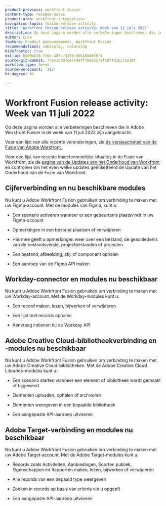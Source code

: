 ```yaml
---
product-previous: workfront-fusion
content-type: release-notes
product-area: workfront-integrations
navigation-topic: fusion-release-activity
title: 'Workfront Fusion release activity: Week van 11 juli 2022'
description: Op deze pagina worden alle verbeteringen beschreven die in Adobe Workfront Fusion in de week van 11 juli 2022 zijn aangebracht.
author: Luke
feature: Product Announcements, Workfront Fusion
recommendations: noDisplay, noCatalog
hidefromtoc: true
exl-id: b0e9cb38-f16e-487b-9376-50b18549f8f4
source-git-commit: 77ec3c007ce7c49ff760145fafcd7f62b273a18f
workflow-type: tm+mt
source-wordcount: '317'
ht-degree: 0%

---
```


# Workfront Fusion release activity: Week van 11 juli 2022

Op deze pagina worden alle verbeteringen beschreven die in Adobe Workfront Fusion in de week van 11 juli 2022 zijn aangebracht.

Voor een lijst van alle recente veranderingen, zie [ de versieactiviteit van de Fusie van Adobe Workfront ](/help/workfront-fusion/fusion-product-releases/fusion-release-activity.md).

Voor een lijst van recente insectenmoeilijke situaties in de Fusie van Workfront, zie de [ pagina van de Updates van het Onderhoud van Workfront ](https://experienceleague.adobe.com/docs/workfront-known-issues/releases/current-updates.html?lang=nl-NL) en controleer om het even welke updates geëtiketteerd de Update van het Onderhoud van de Fusie van Workfront.

## Cijferverbinding en nu beschikbare modules

Nu kunt u Adobe Workfront Fusion gebruiken om verbinding te maken met uw Figma-account. Met de modules van Figma, kunt u:

* Een scenario activeren wanneer er een gebeurtenis plaatsvindt in uw Figma-account

* Opmerkingen in een bestand plaatsen of verwijderen

* Hiermee geeft u opmerkingen weer over een bestand, de geschiedenis van de bestandsversie, projectbestanden of projecten.

* Een bestand, afbeelding, stijl of component ophalen

* Een aanroep van de Figma API maken

## Workday-connector en modules nu beschikbaar

Nu kunt u Adobe Workfront Fusion gebruiken om verbinding te maken met uw Workday-account. Met de Workday-modules kunt u:

* Een record maken, lezen, bijwerken of verwijderen

* Een lijst met records ophalen

* Aanvraag indienen bij de Workday API

## Adobe Creative Cloud-bibliotheekverbinding en -modules nu beschikbaar

Nu kunt u Adobe Workfront Fusion gebruiken om verbinding te maken met uw Adobe Creative Cloud-bibliotheken. Met de Adobe Creative Cloud Libraries-modules kunt u:

* Een scenario starten wanneer een element of bibliotheek wordt gemaakt of bijgewerkt

* Elementen uploaden, ophalen of archiveren

* Elementen weergeven in een bepaalde bibliotheek

* Een aangepaste API-aanroep uitvoeren

## Adobe Target-verbinding en modules nu beschikbaar

Nu kunt u Adobe Workfront Fusion gebruiken om verbinding te maken met uw Adobe Target-account. Met de Adobe Target-modules kunt u:

* Records zoals Activiteiten, Aanbiedingen, Soorten publiek, Eigenschappen en Rapporten maken, lezen, bijwerken of verwijderen

* Alle records van een bepaald type weergeven

* Zoeken in records op basis van criteria die u opgeeft

* Een aangepaste API-aanroep uitvoeren
